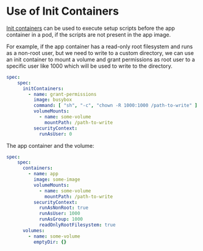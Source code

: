 # Use of Init Containers

[Init containers](https://kubernetes.io/docs/concepts/workloads/pods/init-containers/) can be used to execute setup scripts before the app container in a pod, if the scripts are not present in the app image.

For example, if the app container has a read-only root filesystem and runs as a non-root user, but we need to write to a custom directory, we can use an init container to mount a volume and grant permissions as root user to a specific user like 1000 which will be used to write to the directory.

```yaml
spec:
    spec:
      initContainers:
        - name: grant-permissions
          image: busybox
          command: [ "sh", "-c", "chown -R 1000:1000 /path-to-write" ]
          volumeMounts:
            - name: some-volume
              mountPath: /path-to-write
          securityContext:
            runAsUser: 0
```

The app container and the volume:

```yaml
spec:
	spec:
      containers:
        - name: app
          image: some-image
          volumeMounts:
            - name: some-volume
              mountPath: /path-to-write
          securityContext:
            runAsNonRoot: true
            runAsUser: 1000
            runAsGroup: 1000
            readOnlyRootFilesystem: true
      volumes:
        - name: some-volume
          emptyDir: {}
```